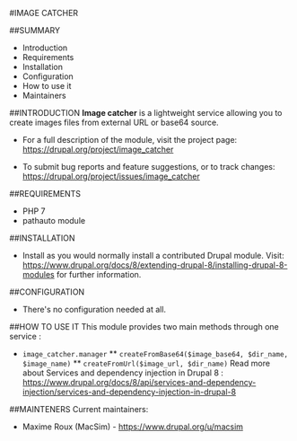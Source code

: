 #IMAGE CATCHER

##SUMMARY
 * Introduction
 * Requirements
 * Installation
 * Configuration
 * How to use it
 * Maintainers


##INTRODUCTION
 **Image catcher** is a lightweight service allowing you to create images files
  from external URL or base64 source.

 * For a full description of the module, visit the project page:
   https://drupal.org/project/image_catcher

 * To submit bug reports and feature suggestions, or to track changes:
   https://drupal.org/project/issues/image_catcher

##REQUIREMENTS
 * PHP 7
 * pathauto module

##INSTALLATION
 * Install as you would normally install a contributed Drupal module. Visit:
   https://www.drupal.org/docs/8/extending-drupal-8/installing-drupal-8-modules
   for further information.


##CONFIGURATION
 * There's no configuration needed at all.


##HOW TO USE IT
 This module provides two main methods through one service :
 * `image_catcher.manager`
 ** `createFromBase64($image_base64, $dir_name, $image_name)`
 ** `createFromUrl($image_url, $dir_name)`
 Read more about Services and dependency injection in Drupal 8 :
 https://www.drupal.org/docs/8/api/services-and-dependency-injection/services-and-dependency-injection-in-drupal-8


##MAINTENERS
 Current maintainers:
 * Maxime Roux (MacSim) - https://www.drupal.org/u/macsim
